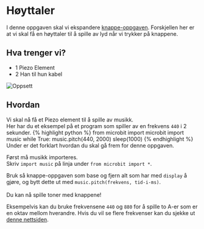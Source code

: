 # Høyttaler

I denne oppgaven skal vi ekspandere [knappe-oppgaven](https://informativ.github.io/microbit-oppgaver/experiments/button_intro/task).
Forskjellen her er at vi skal få en høyttaler til å spille av lyd når vi trykker på knappene.

## Hva trenger vi?
* 1 Piezo Element
* 2 Han til hun kabel

![Oppsett](/assets/images/experiment_6.png?raw=true)

## Hvordan
Vi skal nå få et Piezo element til å spille av musikk.<br>
Her har du et eksempel på et program som spiller av en frekvens `440` i 2 sekunder.
{% highlight python %}
from microbit import microbit
import music
while True:
	music.pitch(440, 2000)
	sleep(1000)
{% endhighlight %}
Under er det forklart hvordan du skal gå frem for denne oppgaven.

Først må musikk importeres. <br>
Skriv `import music` på linja under `from microbit import *`.

Bruk så knappe-oppgaven som base og fjern alt som har med `display` å gjøre, og bytt dette ut med `music.pitch(frekvens, tid-i-ms)`.
<br><br>
Du kan nå spille toner med knappene!

Eksempelvis kan du bruke frekvensene `440` og `880` for å spille to A-er som er en oktav mellom hverandre.
Hvis du vil se flere frekvenser kan du sjekke ut [denne nettsiden](http://www.phy.mtu.edu/~suits/notefreqs.html).


